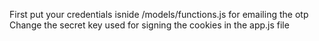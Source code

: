 First put your credentials isnide /models/functions.js for emailing the otp
Change the secret key used for signing the cookies in the app.js file

